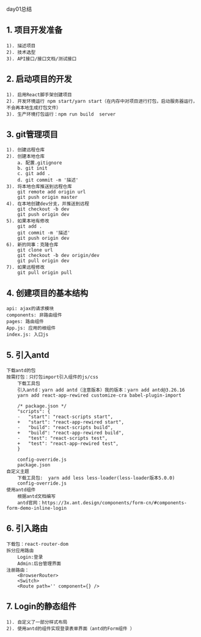 day01总结
## 1. 项目开发准备
    1). 描述项目
    2). 技术选型
    3). API接口/接口文档/测试接口

## 2. 启动项目的开发
    1). 启用React脚手架创建项目
    2). 开发环境运行 npm start/yarn start（在内存中对项目进行打包，启动服务器运行，不会再本地生成打包文件）
    3). 生产环境打包运行：npm run build  server

## 3. git管理项目
    1). 创建远程仓库
    2). 创建本地仓库
        a. 配置.gitignore
        b. git init
        c. git add .
        d. git commit -m '描述'
    3). 将本地仓库推送到远程仓库
        git remote add origin url
        git push origin master
    4). 在本地创建dev分支，并推送到远程
        git checkout -b dev
        git push origin dev
    5). 如果本地有修改
        git add .
        git commit -m '描述'
        git push origin dev
    6). 新的同事：克隆仓库
        git clone url
        git checkout -b dev origin/dev
        git pull origin dev
    7). 如果远程修改
        git pull origin pull

## 4. 创建项目的基本结构
    api: ajax的请求模块
    components: 非路由组件
    pages: 路由组件
    App.js: 应用的根组件
    index.js: 入口js

## 5. 引入antd
    下载antd的包
    按需打包：只打包import引入组件的js/css
        下载工具包
        引入antd：yarn add antd（注意版本）我的版本：yarn add antd@3.26.16
        yarn add react-app-rewired customize-cra babel-plugin-import

        /* package.json */
        "scripts": {
        -   "start": "react-scripts start",
        +   "start": "react-app-rewired start",
        -   "build": "react-scripts build",
        +   "build": "react-app-rewired build",
        -   "test": "react-scripts test",
        +   "test": "react-app-rewired test",
        }
        
        config-override.js
        package.json
    自定义主题
        下载工具包:  yarn add less less-loader(less-loader版本5.0.0)
        config-override.js
    使用antd组件
        根据antd文档编写
        antd官网：https://3x.ant.design/components/form-cn/#components-form-demo-inline-login

## 6. 引入路由
    下载包：react-router-dom
    拆分应用路由
        Login:登录
        Admin:后台管理界面
    注册路由：
        <BrowserRouter>
        <Switch>
        <Route path='' component={} />

## 7. Login的静态组件
    1). 自定义了一部分样式布局
    2). 使用antd的组件实现登录表单界面（antd的Form组件 ）

    